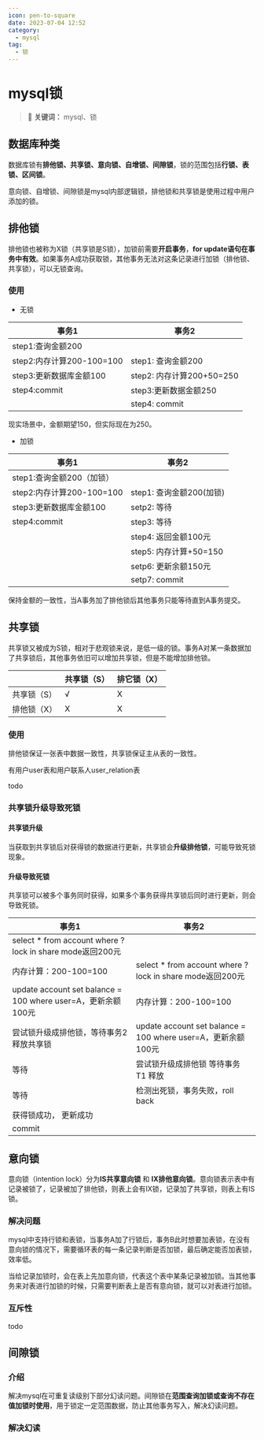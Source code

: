 ```yaml
---
icon: pen-to-square
date: 2023-07-04 12:52
category:
  - mysql
tag:
  - 锁
---
```


# mysql锁

> 📌 **关键词：** mysql、锁

## 数据库种类

数据库锁有**排他锁、共享锁、意向锁、自增锁、间隙锁**，锁的范围包括**行锁、表锁、区间锁**。

意向锁、自增锁、间隙锁是mysql内部逻辑锁，排他锁和共享锁是使用过程中用户添加的锁。

## 排他锁

排他锁也被称为X锁（共享锁是S锁），加锁前需要**开启事务**，**for update语句在事务中有效**。如果事务A成功获取锁，其他事务无法对这条记录进行加锁（排他锁、共享锁），可以无锁查询。

### 使用

* 无锁

|事务1|事务2|
|--|--|
|step1:查询金额200| |
|step2:内存计算200-100=100| step1: 查询金额200|
|step3:更新数据库金额100| step2: 内存计算200+50=250|
|step4:commit|step3:更新数据金额250|
| | step4: commit|

现实场景中，金额期望150，但实际现在为250。

* 加锁

|事务1|事务2|
|--|--|
|step1:查询金额200（加锁）| |
|step2:内存计算200-100=100| step1: 查询金额200(加锁)|
|step3:更新数据库金额100| setp2: 等待|
|step4:commit|step3: 等待|
| | step4: 返回金额100元 |
| | step5: 内存计算+50=150|
| | setp6: 更新余额150元|
| | setp7: commit|

保持金额的一致性，当A事务加了排他锁后其他事务只能等待直到A事务提交。


## 共享锁

共享锁又被成为S锁，相对于悲观锁来说，是低一级的锁。事务A对某一条数据加了共享锁后，其他事务依旧可以增加共享锁，但是不能增加排他锁。

|           | 共享锁（S）| 排它锁（X）|
|--|--|--|
|共享锁（S）| √ | X |
|排他锁（X）| X | X | 

### 使用

排他锁保证一张表中数据一致性，共享锁保证主从表的一致性。

有用户user表和用户联系人user_relation表

todo

### 共享锁升级导致死锁

#### 共享锁升级

当获取到共享锁后对获得锁的数据进行更新，共享锁会**升级排他锁**，可能导致死锁现象。

#### 升级导致死锁

共享锁可以被多个事务同时获得，如果多个事务获得共享锁后同时进行更新，则会导致死锁。

|事务1|事务2|
|--|--|
|select * from account where ? lock in share mode返回200元| |
|内存计算：200-100=100| select * from account where ? lock in share mode返回200元 |
|update account set balance = 100 where user=A，更新余额100元|内存计算：200-100=100|
|尝试锁升级成排他锁，等待事务2释放共享锁| update account set balance = 100 where user=A，更新余额100元|
|等待 | 尝试锁升级成排他锁 等待事务 T1 释放|
|等待| 检测出死锁，事务失败，roll back|
|获得锁成功， 更新成功| |
|commit| |



## 意向锁

意向锁（intention lock）分为**IS共享意向锁** 和 **IX排他意向锁**。意向锁表示表中有记录被锁了，记录被加了排他锁，则表上会有IX锁，记录加了共享锁，则表上有IS锁。

### 解决问题

mysql中支持行锁和表锁，当事务A加了行锁后，事务B此时想要加表锁，在没有意向锁的情况下，需要循环表的每一条记录判断是否加锁，最后确定能否加表锁，效率低。

当给记录加锁时，会在表上先加意向锁，代表这个表中某条记录被加锁。当其他事务来对表进行加锁的时候，只需要判断表上是否有意向锁，就可以对表进行加锁。

### 互斥性

todo


## 间隙锁

### 介绍

解决mysql在可重复读级别下部分幻读问题。间隙锁在**范围查询加锁或查询不存在值加锁时使用**，用于锁定一定范围数据，防止其他事务写入，解决幻读问题。

### 解决幻读


